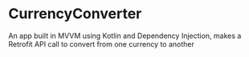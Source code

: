 # CurrencyConverter
An app built in MVVM using Kotlin and Dependency Injection, makes a Retrofit API call to convert from one currency to another
